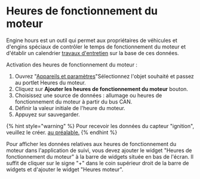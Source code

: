 # Heures de fonctionnement du moteur

Engine hours est un outil qui permet aux propriétaires de véhicules et d'engins spéciaux de contrôler le temps de fonctionnement du moteur et d'établir un calendrier [travaux d'entretien](../../../gestion-du-parc-automobile/maintenance.md) sur la base de ces données.

Activation des heures de fonctionnement du moteur :

1. Ouvrez "[Appareils et paramètres](../../)"Sélectionnez l'objet souhaité et passez au portlet Heures du moteur.
2. Cliquez sur **Ajouter les heures de fonctionnement du moteur** bouton.
3. Choisissez une source de données : allumage ou heures de fonctionnement du moteur à partir du bus CAN.
4. Définir la valeur initiale de l'heure du moteur.
5. Appuyez sur sauvegarder.

{% hint style="warning" %}
Pour recevoir les données du capteur "ignition", veuillez le créer. [au préalable.](./)
{% endhint %}

Pour afficher les données relatives aux heures de fonctionnement du moteur dans l'application de suivi, vous devez ajouter le widget "Heures de fonctionnement du moteur" à la barre de widgets située en bas de l'écran. Il suffit de cliquer sur le signe "+" dans le coin supérieur droit de la barre de widgets et d'ajouter le widget "Heures moteur".
